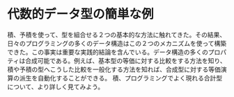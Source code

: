 # 代数的データ型の簡単な例
積、予積を使って、型を組合せる２つの基本的な方法に触れてきた。その結果、日々のプログラミングの多くのデータ構造はこの２つのメカニズムを使って構築できた。この事実は重要な実践的結論を含んでいる。データ構造の多くのプロパティは合成可能である。例えば、基本型の等価に対する比較をする方法を知り、積や予積の型へこうした比較を一般化する方法を知れば、合成型に対する等価演算の派生を自動化することができる。
積、プログラミングでよく現れる合計型について、より詳しく見てみよう。
## 
